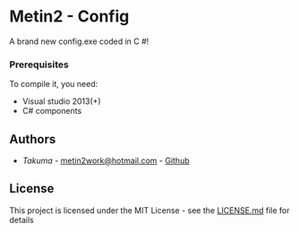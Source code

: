 # Metin2 - Config

A brand new config.exe coded in C #!

### Prerequisites

To compile it, you need:

* Visual studio 2013(+)
* C# components

## Authors

* *Takuma* - metin2work@hotmail.com - [Github](https://github.com/devTakuma)

## License

This project is licensed under the MIT License - see the [LICENSE.md](LICENSE.md) file for details
